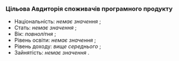 ### Цільова Авдиторія споживачів програмного продукту
+ Національність: <em> немає значення </em>;
+ Стать: <em> немає значення </em>;
+ Вік: <em> повнолітня </em>;
+ Рівень освіти: <em> немає значення </em>;
+ Рівень доходу: <em> вище середнього </em>;
+ Зайнятість: <em> немає значення </em>.
